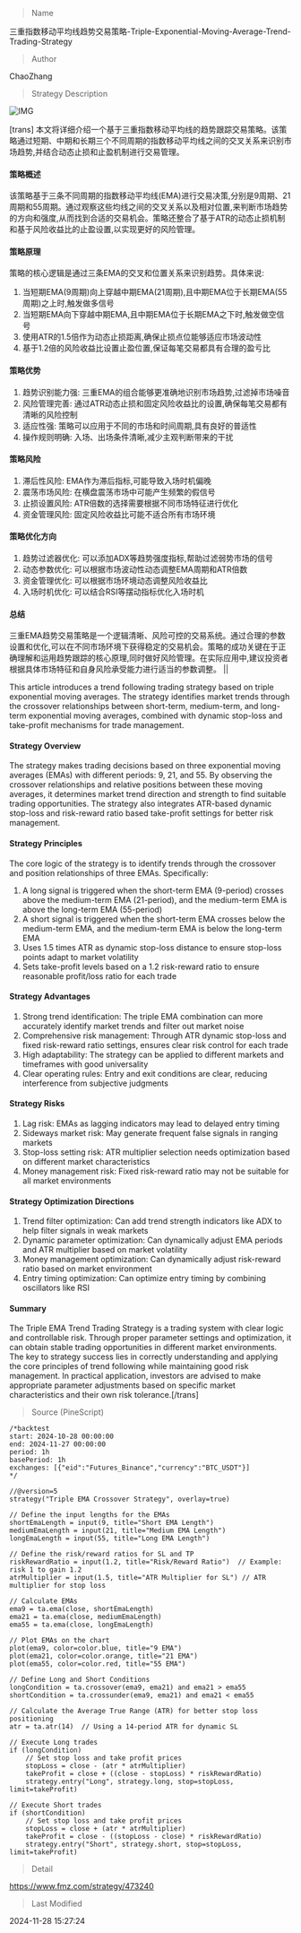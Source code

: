 
> Name

三重指数移动平均线趋势交易策略-Triple-Exponential-Moving-Average-Trend-Trading-Strategy

> Author

ChaoZhang

> Strategy Description

![IMG](https://www.fmz.com/upload/asset/d759c45ca35b8d9456.png)

[trans]
本文将详细介绍一个基于三重指数移动平均线的趋势跟踪交易策略。该策略通过短期、中期和长期三个不同周期的指数移动平均线之间的交叉关系来识别市场趋势,并结合动态止损和止盈机制进行交易管理。

#### 策略概述
该策略基于三条不同周期的指数移动平均线(EMA)进行交易决策,分别是9周期、21周期和55周期。通过观察这些均线之间的交叉关系以及相对位置,来判断市场趋势的方向和强度,从而找到合适的交易机会。策略还整合了基于ATR的动态止损机制和基于风险收益比的止盈设置,以实现更好的风险管理。

#### 策略原理
策略的核心逻辑是通过三条EMA的交叉和位置关系来识别趋势。具体来说:
1. 当短期EMA(9周期)向上穿越中期EMA(21周期),且中期EMA位于长期EMA(55周期)之上时,触发做多信号
2. 当短期EMA向下穿越中期EMA,且中期EMA位于长期EMA之下时,触发做空信号
3. 使用ATR的1.5倍作为动态止损距离,确保止损点位能够适应市场波动性
4. 基于1.2倍的风险收益比设置止盈位置,保证每笔交易都具有合理的盈亏比

#### 策略优势
1. 趋势识别能力强: 三重EMA的组合能够更准确地识别市场趋势,过滤掉市场噪音
2. 风险管理完善: 通过ATR动态止损和固定风险收益比的设置,确保每笔交易都有清晰的风险控制
3. 适应性强: 策略可以应用于不同的市场和时间周期,具有良好的普适性
4. 操作规则明确: 入场、出场条件清晰,减少主观判断带来的干扰

#### 策略风险
1. 滞后性风险: EMA作为滞后指标,可能导致入场时机偏晚
2. 震荡市场风险: 在横盘震荡市场中可能产生频繁的假信号
3. 止损设置风险: ATR倍数的选择需要根据不同市场特征进行优化
4. 资金管理风险: 固定风险收益比可能不适合所有市场环境

#### 策略优化方向
1. 趋势过滤器优化: 可以添加ADX等趋势强度指标,帮助过滤弱势市场的信号
2. 动态参数优化: 可以根据市场波动性动态调整EMA周期和ATR倍数
3. 资金管理优化: 可以根据市场环境动态调整风险收益比
4. 入场时机优化: 可以结合RSI等摆动指标优化入场时机

#### 总结
三重EMA趋势交易策略是一个逻辑清晰、风险可控的交易系统。通过合理的参数设置和优化,可以在不同市场环境下获得稳定的交易机会。策略的成功关键在于正确理解和运用趋势跟踪的核心原理,同时做好风险管理。在实际应用中,建议投资者根据具体市场特征和自身风险承受能力进行适当的参数调整。 || 

This article introduces a trend following trading strategy based on triple exponential moving averages. The strategy identifies market trends through the crossover relationships between short-term, medium-term, and long-term exponential moving averages, combined with dynamic stop-loss and take-profit mechanisms for trade management.

#### Strategy Overview
The strategy makes trading decisions based on three exponential moving averages (EMAs) with different periods: 9, 21, and 55. By observing the crossover relationships and relative positions between these moving averages, it determines market trend direction and strength to find suitable trading opportunities. The strategy also integrates ATR-based dynamic stop-loss and risk-reward ratio based take-profit settings for better risk management.

#### Strategy Principles
The core logic of the strategy is to identify trends through the crossover and position relationships of three EMAs. Specifically:
1. A long signal is triggered when the short-term EMA (9-period) crosses above the medium-term EMA (21-period), and the medium-term EMA is above the long-term EMA (55-period)
2. A short signal is triggered when the short-term EMA crosses below the medium-term EMA, and the medium-term EMA is below the long-term EMA
3. Uses 1.5 times ATR as dynamic stop-loss distance to ensure stop-loss points adapt to market volatility
4. Sets take-profit levels based on a 1.2 risk-reward ratio to ensure reasonable profit/loss ratio for each trade

#### Strategy Advantages
1. Strong trend identification: The triple EMA combination can more accurately identify market trends and filter out market noise
2. Comprehensive risk management: Through ATR dynamic stop-loss and fixed risk-reward ratio settings, ensures clear risk control for each trade
3. High adaptability: The strategy can be applied to different markets and timeframes with good universality
4. Clear operating rules: Entry and exit conditions are clear, reducing interference from subjective judgments

#### Strategy Risks
1. Lag risk: EMAs as lagging indicators may lead to delayed entry timing
2. Sideways market risk: May generate frequent false signals in ranging markets
3. Stop-loss setting risk: ATR multiplier selection needs optimization based on different market characteristics
4. Money management risk: Fixed risk-reward ratio may not be suitable for all market environments

#### Strategy Optimization Directions
1. Trend filter optimization: Can add trend strength indicators like ADX to help filter signals in weak markets
2. Dynamic parameter optimization: Can dynamically adjust EMA periods and ATR multiplier based on market volatility
3. Money management optimization: Can dynamically adjust risk-reward ratio based on market environment
4. Entry timing optimization: Can optimize entry timing by combining oscillators like RSI

#### Summary
The Triple EMA Trend Trading Strategy is a trading system with clear logic and controllable risk. Through proper parameter settings and optimization, it can obtain stable trading opportunities in different market environments. The key to strategy success lies in correctly understanding and applying the core principles of trend following while maintaining good risk management. In practical application, investors are advised to make appropriate parameter adjustments based on specific market characteristics and their own risk tolerance.[/trans]



> Source (PineScript)

``` pinescript
/*backtest
start: 2024-10-28 00:00:00
end: 2024-11-27 00:00:00
period: 1h
basePeriod: 1h
exchanges: [{"eid":"Futures_Binance","currency":"BTC_USDT"}]
*/

//@version=5
strategy("Triple EMA Crossover Strategy", overlay=true)

// Define the input lengths for the EMAs
shortEmaLength = input(9, title="Short EMA Length")
mediumEmaLength = input(21, title="Medium EMA Length")
longEmaLength = input(55, title="Long EMA Length")

// Define the risk/reward ratios for SL and TP
riskRewardRatio = input(1.2, title="Risk/Reward Ratio")  // Example: risk 1 to gain 1.2
atrMultiplier = input(1.5, title="ATR Multiplier for SL") // ATR multiplier for stop loss

// Calculate EMAs
ema9 = ta.ema(close, shortEmaLength)
ema21 = ta.ema(close, mediumEmaLength)
ema55 = ta.ema(close, longEmaLength)

// Plot EMAs on the chart
plot(ema9, color=color.blue, title="9 EMA")
plot(ema21, color=color.orange, title="21 EMA")
plot(ema55, color=color.red, title="55 EMA")

// Define Long and Short Conditions
longCondition = ta.crossover(ema9, ema21) and ema21 > ema55
shortCondition = ta.crossunder(ema9, ema21) and ema21 < ema55

// Calculate the Average True Range (ATR) for better stop loss positioning
atr = ta.atr(14)  // Using a 14-period ATR for dynamic SL

// Execute Long trades
if (longCondition)
    // Set stop loss and take profit prices
    stopLoss = close - (atr * atrMultiplier)
    takeProfit = close + ((close - stopLoss) * riskRewardRatio)
    strategy.entry("Long", strategy.long, stop=stopLoss, limit=takeProfit)

// Execute Short trades
if (shortCondition)
    // Set stop loss and take profit prices
    stopLoss = close + (atr * atrMultiplier)
    takeProfit = close - ((stopLoss - close) * riskRewardRatio)
    strategy.entry("Short", strategy.short, stop=stopLoss, limit=takeProfit)
```

> Detail

https://www.fmz.com/strategy/473240

> Last Modified

2024-11-28 15:27:24
